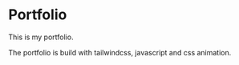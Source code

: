 # Portfolio

This is my portfolio.

The portfolio is build with tailwindcss, javascript and css animation.
